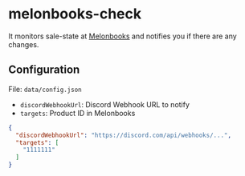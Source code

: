 # melonbooks-check

It monitors sale-state at [Melonbooks](https://www.melonbooks.co.jp) and notifies you if there are any changes.

## Configuration

File: `data/config.json`

- `discordWebhookUrl`: Discord Webhook URL to notify
- `targets`: Product ID in Melonbooks

```json
{
  "discordWebhookUrl": "https://discord.com/api/webhooks/...",
  "targets": [
    "1111111"
  ]
}
```
